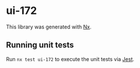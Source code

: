 # ui-172

This library was generated with [Nx](https://nx.dev).

## Running unit tests

Run `nx test ui-172` to execute the unit tests via [Jest](https://jestjs.io).
